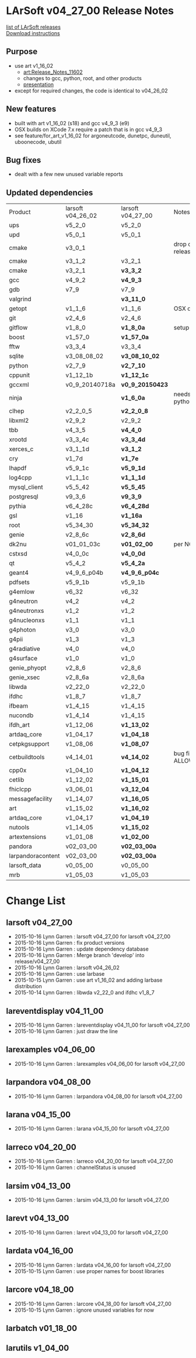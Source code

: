 # LArSoft v04_27_00 Release Notes



[list of LArSoft releases](LArSoft_release_list)  
[Download instructions](https://scisoft.fnal.gov/scisoft/bundles/larsoft/v04_27_00/larsoft-v04_27_00.html)

## Purpose

-   use art v1_16_02
    -   [art:Release_Notes_11602](https://cdcvs.fnal.gov/redmine/projects/art/wiki/Release_Notes_11602)
    -   changes to gcc, python, root, and other products
    -   [presentation](https://indico.fnal.gov/getFile.py/access?contribId=11&amp;resId=1&amp;materialId=slides&amp;confId=10545)
-   except for required changes, the code is identical to v04_26_02

## New features

-   built with art v1_16_02 (s18) and gcc v4_9_3 (e9)
-   OSX builds on XCode 7.x require a patch that is in gcc v4_9_3
-   see feature/for_art_v1_16_02 for argoneutcode, dunetpc, duneutil, uboonecode, ubutil

## Bug fixes

-   dealt with a few new unused variable reports

## Updated dependencies

|                   |                   |                    |                                     |
|-------------------|-------------------|--------------------|-------------------------------------|
| Product           | larsoft v04_26_02 | larsoft v04_27_00  | Notes                               |
| ups               | v5_2_0           | v5_2_0            |                                     |
| upd               | v5_0_1           | v5_0_1            |                                     |
| cmake             | v3_0_1           |                    | drop older cmake releases           |
| cmake             | v3_1_2           | v3_2_1            |                                     |
| cmake             | v3_2_1           | **v3_3_2**        |                                     |
| gcc               | v4_9_2           | **v4_9_3**        |                                     |
| gdb               | v7_9              | v7_9               |                                     |
| valgrind          |                   | **v3_11_0**        |                                     |
| getopt            | v1_1_6           | v1_1_6            | OSX only                            |
| git               | v2_4_6           | v2_4_6            |                                     |
| gitflow           | v1_8_0           | **v1_8_0a**       | setup getopt on OSX                 |
| boost             | v1_57_0           | **v1_57_0a**       |                                     |
| fftw              | v3_3_4           | v3_3_4            |                                     |
| sqlite            | v3_08_08_02       | **v3_08_10_02**    |                                     |
| python            | v2_7_9           | **v2_7_10**       |                                     |
| cppunit           | v1_12_1b          | **v1_12_1c**       |                                     |
| gccxml            | v0_9_20140718a   | **v0_9_20150423** |                                     |
| ninja             |                   | **v1_6_0a**       | needs to build with python v2_7_10 |
| clhep             | v2_2_0_5         | **v2_2_0_8**      |                                     |
| libxml2           | v2_9_2           | v2_9_2            |                                     |
| tbb               | v4_3_5           | **v4_4_0**        |                                     |
| xrootd            | v3_3_4c          | **v3_3_4d**       |                                     |
| xerces_c          | v3_1_1d          | **v3_1_2**        |                                     |
| cry               | v1_7d             | **v1_7e**          |                                     |
| lhapdf            | v5_9_1c          | **v5_9_1d**       |                                     |
| log4cpp           | v1_1_1c          | **v1_1_1d**       |                                     |
| mysql_client      | v5_5_42          | **v5_5_45**       |                                     |
| postgresql        | v9_3_6           | **v9_3_9**        |                                     |
| pythia            | v6_4_28c         | **v6_4_28d**      |                                     |
| gsl               | v1_16             | **v1_16a**         |                                     |
| root              | v5_34_30          | **v5_34_32**       |                                     |
| genie             | v2_8_6c          | **v2_8_6d**       |                                     |
| dk2nu             | v01_01_03c        | **v01_02_00**      | per NOvA request                    |
| cstxsd            | v4_0_0c          | **v4_0_0d**       |                                     |
| qt                | v5_4_2           | **v5_4_2a**       |                                     |
| geant4            | v4_9_6_p04b      | **v4_9_6_p04c**   |                                     |
| pdfsets           | v5_9_1b          | v5_9_1b           |                                     |
| g4emlow           | v6_32             | v6_32              |                                     |
| g4neutron         | v4_2              | v4_2               |                                     |
| g4neutronxs       | v1_2              | v1_2               |                                     |
| g4nucleonxs       | v1_1              | v1_1               |                                     |
| g4photon          | v3_0              | v3_0               |                                     |
| g4pii             | v1_3              | v1_3               |                                     |
| g4radiative       | v4_0              | v4_0               |                                     |
| g4surface         | v1_0              | v1_0               |                                     |
| genie_phyopt      | v2_8_6           | v2_8_6            |                                     |
| genie_xsec        | v2_8_6a          | v2_8_6a           |                                     |
| libwda            | v2_22_0           | v2_22_0            |                                     |
| ifdhc             | v1_8_7           | v1_8_7            |                                     |
| ifbeam            | v1_4_15          | v1_4_15           |                                     |
| nucondb           | v1_4_14          | v1_4_15           |                                     |
| ifdh_art          | v1_12_06          | **v1_13_02**       |                                     |
| artdaq_core       | v1_04_17          | **v1_04_18**       |                                     |
| cetpkgsupport     | v1_08_06          | **v1_08_07**       |                                     |
| cetbuildtools     | v4_14_01          | **v4_14_02**       | bug fix for ALLOW_DEPRECATIONS      |
| cpp0x             | v1_04_10          | **v1_04_12**       |                                     |
| cetlib            | v1_12_02          | **v1_15_01**       |                                     |
| fhiclcpp          | v3_06_01          | **v3_12_04**       |                                     |
| messagefacility   | v1_14_07          | **v1_16_05**       |                                     |
| art               | v1_15_02          | **v1_16_02**       |                                     |
| artdaq_core       | v1_04_17          | **v1_04_19**       |                                     |
| nutools           | v1_14_05          | **v1_15_02**       |                                     |
| artextensions     | v1_01_08          | **v1_02_00**       |                                     |
| pandora           | v02_03_00         | **v02_03_00a**     |                                     |
| larpandoracontent | v02_03_00         | **v02_03_00a**     |                                     |
| larsoft_data      | v0_05_00          | v0_05_00           |                                     |
| mrb               | v1_05_03          | v1_05_03           |                                     |

# Change List

## larsoft v04_27_00

-   2015-10-16 Lynn Garren : larsoft v04_27_00 for larsoft v04_27_00
-   2015-10-16 Lynn Garren : fix product versions
-   2015-10-16 Lynn Garren : update dependency database
-   2015-10-16 Lynn Garren : Merge branch 'develop' into release/v04_27_00
-   2015-10-16 Lynn Garren : larsoft v04_26_02
-   2015-10-16 Lynn Garren : use larbase
-   2015-10-15 Lynn Garren : use art v1_16_02 and adding larbase distribution
-   2015-10-14 Lynn Garren : libwda v2_22_0 and ifdhc v1_8_7

## lareventdisplay v04_11_00

-   2015-10-16 Lynn Garren : lareventdisplay v04_11_00 for larsoft v04_27_00
-   2015-10-16 Lynn Garren : just draw the line

## larexamples v04_06_00

-   2015-10-16 Lynn Garren : larexamples v04_06_00 for larsoft v04_27_00

## larpandora v04_08_00

-   2015-10-16 Lynn Garren : larpandora v04_08_00 for larsoft v04_27_00

## larana v04_15_00

-   2015-10-16 Lynn Garren : larana v04_15_00 for larsoft v04_27_00

## larreco v04_20_00

-   2015-10-16 Lynn Garren : larreco v04_20_00 for larsoft v04_27_00
-   2015-10-16 Lynn Garren : channelStatus is unused

## larsim v04_13_00

-   2015-10-16 Lynn Garren : larsim v04_13_00 for larsoft v04_27_00

## larevt v04_13_00

-   2015-10-16 Lynn Garren : larevt v04_13_00 for larsoft v04_27_00

## lardata v04_16_00

-   2015-10-16 Lynn Garren : lardata v04_16_00 for larsoft v04_27_00
-   2015-10-15 Lynn Garren : use proper names for boost libraries

## larcore v04_18_00

-   2015-10-16 Lynn Garren : larcore v04_18_00 for larsoft v04_27_00
-   2015-10-15 Lynn Garren : ignore unused variables for now

## larbatch v01_18_00

## larutils v1_04_00

